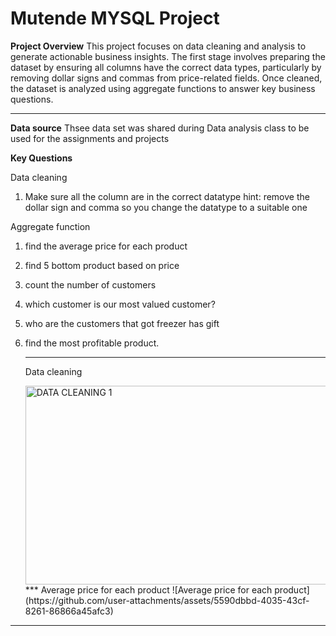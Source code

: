 # Mutende MYSQL Project
**Project Overview**
This project focuses on data cleaning and analysis to generate actionable business insights. The first stage involves preparing the dataset by ensuring all columns have the correct data types, particularly by removing dollar signs and commas from price-related fields.
Once cleaned, the dataset is analyzed using aggregate functions to answer key business questions.
***
**Data source**
Thsee data set was shared during Data analysis class to be used for the assignments and projects

**Key Questions**

Data cleaning
1. Make sure all the column are in the correct datatype
 hint: remove the dollar sign and comma so you change the datatype to a suitable one

Aggregate function
1. find the average price for each product
2. find 5 bottom product based on price
3. count the number of customers
4. which customer is our most valued customer?
5. who are the customers that got freezer has gift
6. find the most profitable product.
   ***
   Data cleaning
   
   <img width="566" height="318" alt="DATA CLEANING 1" src="https://github.com/user-attachments/assets/7b61382f-c885-4cef-9778-3e4fde453108" />
   ***
   Average price for each product
   ![Average price for each product](https://github.com/user-attachments/assets/5590dbbd-4035-43cf-8261-86866a45afc3)
***

